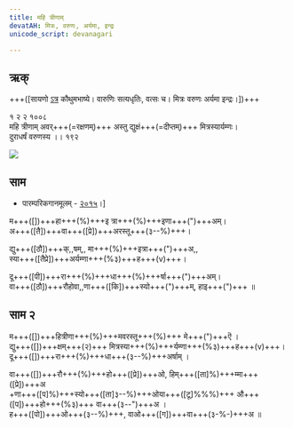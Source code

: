 ```yaml
---
title: महि त्रीणाम्
devatAH: मित्रः, वरुणः, अर्यमा, इन्द्रः
unicode_script: devanagari  

---   
```


## ऋक्

+++([सायणो [ऽत्र](https://archive.org/details/SamaVedaSanhitaWithSayanabhashyaVolume1SatyavrataSamasrami1874bis_201804/page/n473) कौथुमभाष्ये। वारुणिः सत्यधृतिः, वत्सः च। मित्रः वरुणः अर्यमा इन्द्रः।])+++

१ २ २ १००८  
महि त्रीणाम् अवर्+++(=रक्षणम्)+++ अस्तु द्युक्षं+++(=दीप्तम्)+++ मित्रस्यार्यम्णः।  
दुराधर्षं वरुणस्य  ।। १९२  

![](../../images/varuna.png)


## साम
- पारम्परिकगानमूलम् - [२०१५](https://archive.org/stream/sAmaveda-jaiminIya-paravastu-paramparA-docs/UDAKA%20SAANTHI%20SAAMAANI#page/n8/mode/1up)।]
<div class="audioEmbed"  caption="रामानुजार्यः 1974 " src="https://archive
.org/download/jaiminIya-sAma-gAna-paravastu-tradition-rAmAnuja/mahi-trINAm-1.mp3"></div>
<div class="audioEmbed"  caption="गोपालार्यः 2015  " src="https://archive
.org/download/jaiminIya-sAma-gAna-paravastu-tradition-gopAla-2015/mahi-trINAm-1.mp3"></div>
<div class="audioEmbed"  caption="गोपाल-विश्वासयोर् अनुवचनम् 2018 1x" src="https://archive
.org/download/jaiminIya-sAma-gAna-paravastu-tradition-anuvachanam-gopAla-vishvAsa-2018/mahi-trINAm-1.mp3"></div>
<div class="audioEmbed"  caption="गोपाल-विश्वासयोर् अनुवचनम् 2018 1.5x" src="https://archive
.org/download/jaiminIya-sAma-gAna-paravastu-tradition-anuvachanam-gopAla-vishvAsa-2018-150p-speed/mahi-trINAm-1.mp3"></div>

म+++([])+++हा+++(%)+++इ त्रा+++(%)+++इणा+++(")+++अम्।  
अ+++([तै])+++वा+++([प्रे])+++अरस्तू+++(३--%)+++।

द्यु+++([ठौ])+++क्,,षम्,, मा+++(%)+++इत्रा+++(")+++अ,,  
स्या+++([तैप्रे])+++अर्यम्णा+++(%३)+++ह+++(v)+++।

दू+++([पी])+++रा+++(%)+++धा+++(%)+++र्षा+++(")+++अम्।  
वा+++([ठौ])+++रौहोवा,,णा+++([कि])+++स्यो+++(")+++म्, हाइ+++(")+++ ॥

## साम २
<div class="audioEmbed"  caption="रामानुजार्यः 1974 " src="https://archive
.org/download/jaiminIya-sAma-gAna-paravastu-tradition-rAmAnuja/mahi-trINAm-2.mp3"></div>
<div class="audioEmbed"  caption="गोपालार्यः 2015  " src="https://archive
.org/download/jaiminIya-sAma-gAna-paravastu-tradition-gopAla-2015/mahi-trINAm-2.mp3"></div>
<div class="audioEmbed"  caption="गोपाल-विश्वासयोर् अनुवचनम् 2018 1x" src="https://archive
.org/download/jaiminIya-sAma-gAna-paravastu-tradition-anuvachanam-gopAla-vishvAsa-2018/mahi-trINAm-2.mp3"></div>
<div class="audioEmbed"  caption="गोपाल-विश्वासयोर् अनुवचनम् 2018 1.5x" src="https://archive
.org/download/jaiminIya-sAma-gAna-paravastu-tradition-anuvachanam-gopAla-vishvAsa-2018-150p-speed/mahi-trINAm-2.mp3"></div>

म+++([])+++हित्रीणा+++(%)+++मवरस्तू+++(%)+++ मे+++(")+++ऎ ।  
द्यु+++([])+++क्षम्+++(२)+++ मित्रस्या+++(%)+++र्यम्णा+++(%३)+++ह+++(v)+++।  
दू+++([])+++रा+++(%)+++धा+++(३--%)+++अर्षाम् ।

वा+++([])+++रौ+++(%)+++हो+++([प्रे])+++ओ, हिम्+++([ता]%)+++म्मा+++([प्रे])+++अ  
+णा+++([प]%)+++स्यो+++([ता]३--%)+++ओया+++([टू]%%%)+++ औ+++([प])+++हो+++(%३)+++ वा+++(३--")+++अ ।  
ह+++([पो])+++ओ+++(३--%)+++, वाओ+++([ग])+++वा+++(३-%-)+++अ ॥
